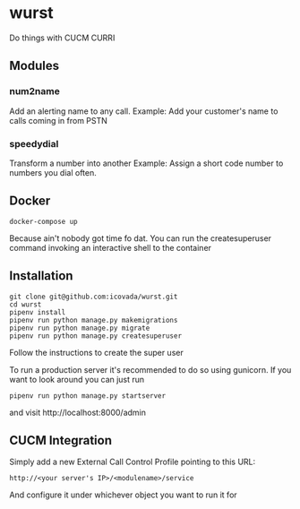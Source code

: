 
# wurst
Do things with CUCM CURRI
## Modules
### num2name
Add an alerting name to any call.
Example: Add your customer's name to calls coming in from PSTN
### speedydial
Transform a number into another
Example: Assign a short code number to numbers you dial often.
## Docker
    docker-compose up

Because ain't nobody got time fo dat.
You can run the createsuperuser command invoking an interactive shell to the container
## Installation

    git clone git@github.com:icovada/wurst.git
    cd wurst
    pipenv install
    pipenv run python manage.py makemigrations
    pipenv run python manage.py migrate
    pipenv run python manage.py createsuperuser

Follow the instructions to create the super user

To run a production server it's recommended to do so using gunicorn. If you want to look around you can just run

    pipenv run python manage.py startserver
and visit http://localhost:8000/admin

## CUCM Integration
Simply add a new External Call Control Profile pointing to this URL:

    http://<your server's IP>/<modulename>/service
And configure it under whichever object you want to run it for